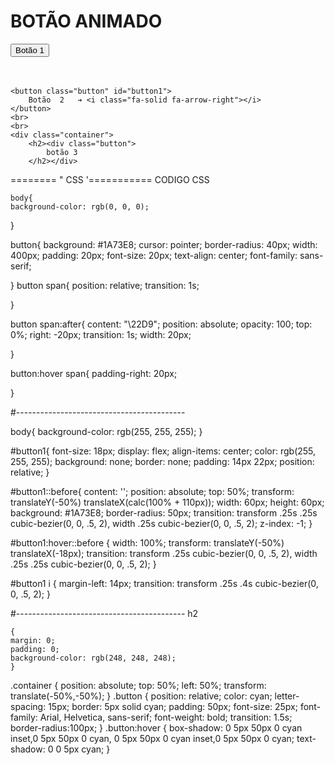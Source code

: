<!DOCTYPE html>
<html lang="en">
<head>
    <title>Botoes animados</title>
    <meta charset="UTF-8">
    <meta http-equiv="X-UA-Compatible" content="IE=edge">
    <link rel="stylesheet" href="css/main.css">
</head> 

<body>
    <h1>
        BOTÃO ANIMADO
    </h1>
    <button class="button"><span>Botão 1  </span></button>
    <br>
    <br>
    <br>
   
    <button class="button" id="button1">
        Botão  2   ➔ <i class="fa-solid fa-arrow-right"></i>
    </button>
    <br>
    <br>
    <div class="container">
        <h2><div class="button">
            botão 3
        </h2></div>
</body>
</html>

  
    
======== " CSS '===========
    CODIGO CSS
    
    body{
    background-color: rgb(0, 0, 0);


}



button{
    background: #1A73E8;
    cursor: pointer;
    border-radius: 40px;
    width: 400px;
    padding: 20px;
    font-size: 20px;
    text-align: center;
    font-family: sans-serif;


}
button span{
    position: relative;
    transition: 1s;

}

button span:after{
    content: "\22D9";
    position: absolute;
    opacity: 100;
    top: 0%;
    right: -20px;
    transition: 1s;
    width: 20px;


}

button:hover span{
padding-right: 20px;

}

#------------------------------------------


body{
    background-color: rgb(255, 255, 255);
}

#button1{
    font-size: 18px;
    display: flex;
    align-items: center;
    color: rgb(255, 255, 255);
    background: none;
    border: none;
    padding: 14px 22px;
    position: relative;
}

#button1::before{
    content: '';
    position: absolute;
    top: 50%;
    transform: translateY(-50%) translateX(calc(100% + 110px));
    width: 60px;
    height: 60px;
    background: #1A73E8;
    border-radius: 50px;
    transition: transform .25s .25s cubic-bezier(0, 0, .5, 2), width .25s cubic-bezier(0, 0, .5, 2);
    z-index: -1;
}

#button1:hover::before {
    width: 100%;
    transform: translateY(-50%) translateX(-18px);
    transition: transform .25s cubic-bezier(0, 0, .5, 2), width .25s .25s cubic-bezier(0, 0, .5, 2);
}



#button1 i {
    margin-left: 14px;
    transition: transform .25s .4s cubic-bezier(0, 0, .5, 2);
}

#------------------------------------------
h2

    {
    margin: 0;
    padding: 0;
    background-color: rgb(248, 248, 248);
    }

.container
{
    position: absolute;
    top: 50%;
    left: 50%;
    transform: translate(-50%,-50%);
}
.button
{
    position: relative;
    color: cyan;
    letter-spacing: 15px;
    border: 5px solid cyan;
    padding: 50px;
    font-size: 25px;
    font-family: Arial, Helvetica, sans-serif;
    font-weight: bold;
    transition: 1.5s;
    border-radius:100px;
}
.button:hover
{
    box-shadow: 0 5px 50px 0 cyan inset,0 5px 50px 0 cyan,
    0 5px 50px 0 cyan inset,0 5px 50px 0 cyan;
    text-shadow: 0 0 5px cyan;
}
   
